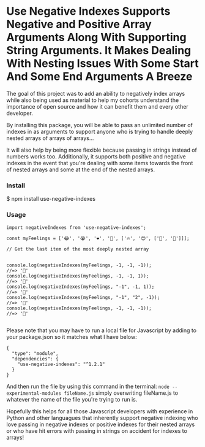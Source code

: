 # Use Negative Indexes Supports Negative and Positive Array Arguments Along With Supporting String Arguments. It Makes Dealing With Nesting Issues With Some Start And Some End Arguments A Breeze

The goal of this project was to add an ability to negatively index arrays while also being used as material to help my cohorts understand the importance of open source and how it can benefit them and every other developer.

By installing this package, you will be able to pass an unlimited number of indexes in as arguments to support anyone who is trying to handle deeply nested arrays of arrays of arrays...

It will also help by being more flexible because passing in strings instead of numbers works too. Additionally, it supports both positive and negative indexes in the event that you're dealing with some items towards the front of nested arrays and some at the end of the nested arrays. 

### Install
$ npm install use-negative-indexes
### Usage

```
import negativeIndexes from 'use-negative-indexes';

const myFeelings = ['😂', '😭', '❤️', '🤣', ['🔥', '😍', ['🥺', '🥰']]];

// Get the last item of the most deeply nested array


console.log(negativeIndexes(myFeelings, -1, -1, -1));
//=> '🥰'
console.log(negativeIndexes(myFeelings, -1, -1, 1));
//=> '🥰'
console.log(negativeIndexes(myFeelings, "-1", -1, 1));
//=> '🥰'
console.log(negativeIndexes(myFeelings, "-1", "2", -1));
//=> '🥰'
console.log(negativeIndexes(myFeelings, -1, -1, -1));
//=> '🥰'


```

Please note that you may have to run a local file for Javascript by adding to your package.json so it matches what I have below:

```
{
  "type": "module",
  "dependencies": {
    "use-negative-indexes": "^1.2.1"
  }
}
```

And then run the file by using this command in the terminal:
```node --experimental-modules fileName.js``` simply overwriting fileName.js to whatever the name of the file you're trying to run is. 

Hopefully this helps for all those Javascript developers with experience in Python and other languagues that inherently support negative indexing who love passing in negative indexes or positive indexes for their nested arrays or who have hit errors with passing in strings on accident for indexes to arrays!
